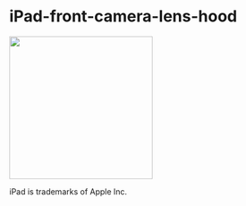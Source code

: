 # iPad-front-camera-lens-hood

<img src="https://user-images.githubusercontent.com/15534806/112783517-75224980-908a-11eb-9cb0-ca59dde60edd.png" width="256">

iPad is trademarks of Apple Inc.
